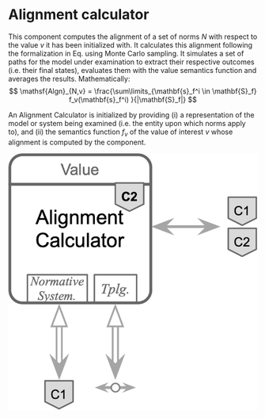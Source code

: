 # Alignment calculator

This component computes the alignment of a set of norms $N$ with respect to the value
$v$ it has been initialized with. It calculates this alignment following the formalization
in Eq.  using Monte Carlo sampling. It simulates a set of paths for the model under examination
to extract their respective outcomes (i.e. their final states), evaluates them with the value
semantics function and averages the results. Mathematically:
$$
    \mathsf{Algn}_{N,v} = \frac{\sum\limits_{\mathbf{s}_f^i \in \mathbf{S}_f} f_v(\mathbf{s}_f^i) }{|\mathbf{S}_f|}
$$

An Alignment Calculator is initialized by providing (i) a representation of the model or
system being examined (i.e. the entity upon which norms apply to), and (ii) the semantics
function $f_v$ of the value of interest $v$ whose alignment is computed by the component.

![The alignment calculator component](/img/components/c2/alignment_calculator.png)